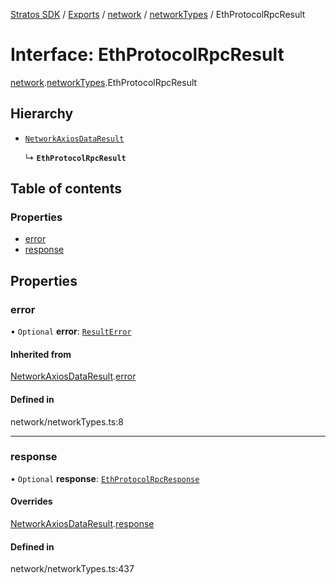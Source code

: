 [Stratos SDK](../README.md) / [Exports](../modules.md) / [network](../modules/network.md) / [networkTypes](../modules/network.networkTypes.md) / EthProtocolRpcResult

# Interface: EthProtocolRpcResult

[network](../modules/network.md).[networkTypes](../modules/network.networkTypes.md).EthProtocolRpcResult

## Hierarchy

- [`NetworkAxiosDataResult`](network.networkTypes.NetworkAxiosDataResult.md)

  ↳ **`EthProtocolRpcResult`**

## Table of contents

### Properties

- [error](network.networkTypes.EthProtocolRpcResult.md#error)
- [response](network.networkTypes.EthProtocolRpcResult.md#response)

## Properties

### error

• `Optional` **error**: [`ResultError`](network.networkTypes.ResultError.md)

#### Inherited from

[NetworkAxiosDataResult](network.networkTypes.NetworkAxiosDataResult.md).[error](network.networkTypes.NetworkAxiosDataResult.md#error)

#### Defined in

network/networkTypes.ts:8

___

### response

• `Optional` **response**: [`EthProtocolRpcResponse`](network.networkTypes.EthProtocolRpcResponse.md)

#### Overrides

[NetworkAxiosDataResult](network.networkTypes.NetworkAxiosDataResult.md).[response](network.networkTypes.NetworkAxiosDataResult.md#response)

#### Defined in

network/networkTypes.ts:437
